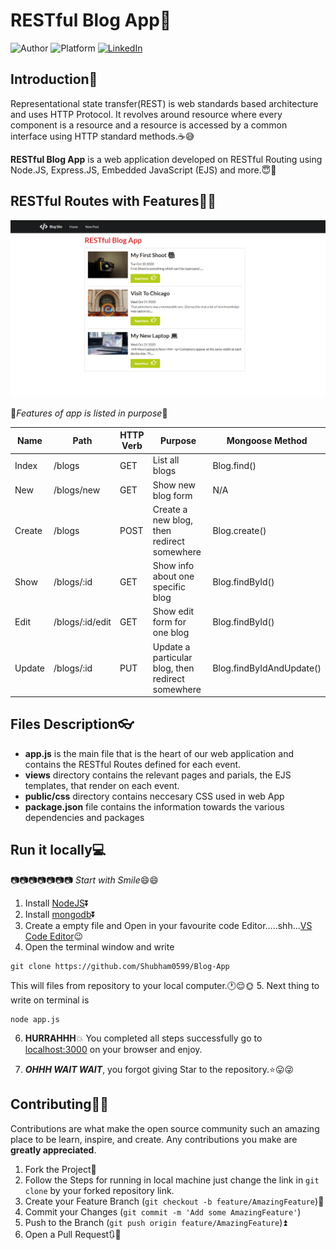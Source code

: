 
# RESTful Blog App:pencil:


![Author](https://img.shields.io/badge/author-Shubham0599-green)
![Platform](https://img.shields.io/badge/platform-Visual%20Studio%20Code-blue)
[![LinkedIn](https://img.shields.io/badge/-LinkedIn-black.svg?style=flat-square&logo=linkedin&colorB=555)](https://www.linkedin.com/in/shubham-anand-3a714a1a3/)

 ## Introduction:chocolate_bar:

Representational state transfer(REST) is web standards based architecture and uses HTTP Protocol. It revolves around resource where every component is a resource and a resource is accessed by a common interface using HTTP standard methods.:coffee::sweat_smile:

**RESTful Blog App** is a web application developed on RESTful Routing using Node.JS, Express.JS, Embedded JavaScript (EJS) and more.:innocent::metal:

## RESTful Routes with Features:stars::stars:
<img src="files/intro photo.png">

:beginner:*Features of app is listed in purpose*:beginner:

| Name    | Path            | HTTP Verb | Purpose                                           | Mongoose Method          |
| ------- | --------------- | --------- | ------------------------------------------------- | ------------------------ |
| Index   | /blogs          | GET       | List all blogs                                    | Blog.find()              |
| New     | /blogs/new      | GET       | Show new blog form                                | N/A                      |
| Create  | /blogs          | POST      | Create a new blog, then redirect somewhere        | Blog.create()            |
| Show    | /blogs/:id      | GET       | Show info about one specific blog                 | Blog.findById()          |
| Edit    | /blogs/:id/edit | GET       | Show edit form for one blog                       | Blog.findById()          |
| Update  | /blogs/:id      | PUT       | Update a particular blog, then redirect somewhere | Blog.findByIdAndUpdate() |



## Files Description:eyeglasses:

* **app.js** is the main file that is the heart of our web application and contains the RESTful Routes defined for each event.
* **views** directory contains the relevant pages and parials, the EJS templates, that render on each event.
* **public/css** directory contains neccesary CSS used in web App
* **package.json** file contains the information towards the various dependencies and packages

## Run it locally:computer:

:camera::camera::camera::camera::camera::camera::camera:
*Start with Smile*:smile::smile:

1. Install [NodeJS](https://nodejs.org/en/):arrow_double_down:
2. Install [mongodb](https://docs.mongodb.com/manual/tutorial/install-mongodb-on-windows/):arrow_double_down:
3. Create a empty file and Open in your favourite code Editor.....shh...[VS Code Editor](https://code.visualstudio.com/download):wink:
4. Open the terminal window and write
```
git clone https://github.com/Shubham0599/Blog-App
```
This will files from repository to your local computer.:clock1::relieved::sun_with_face:
5. Next thing to write on terminal is
```
node app.js
```
6.  **HURRAHHH**:boom: You completed all steps successfully go to [localhost:3000](http://localhost:3000/) on your browser and enjoy.

7. ***OHHH WAIT WAIT***, you forgot giving Star to the repository.:star::stuck_out_tongue::stuck_out_tongue_winking_eye:


## Contributing:two_men_holding_hands::two_women_holding_hands:

Contributions are what make the open source community such an amazing place to be learn, inspire, and create. Any contributions you make are **greatly appreciated**.

1. Fork the Project:fork_and_knife:
2. Follow the Steps for running in local machine just change the link in `git clone` by your forked repository link.
2. Create your Feature Branch (``git checkout -b feature/AmazingFeature``):sparkler:
3. Commit your Changes (`git commit -m 'Add some AmazingFeature'`)
4. Push to the Branch (`git push origin feature/AmazingFeature`):arrow_double_up:
5. Open a Pull Request:arrows_clockwise::bell: